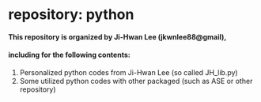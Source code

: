 # repository: python
#### This repository is organized by Ji-Hwan Lee (jkwnlee88@gmail), 
#### including for the following contents:

1. Personalized python codes from Ji-Hwan Lee (so called JH_lib.py)
2. Some utilized python codes with other packaged (such as ASE or other repository)
